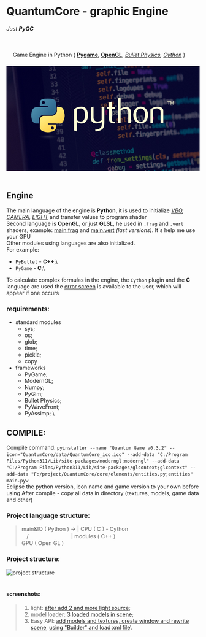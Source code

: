 # QuantumCore - graphic Engine
###### _Just **PyQC**_
\
ㅤ
Game Engine in Python ( **[Pygame](https://pypi.org/project/pygame/), [OpenGL](https://www.opengl.org/)**, _[Bullet Physics](https://pybullet.org/wordpress/), [Cython](https://cython.org/)_ ) \
ㅤㅤㅤ![main image](QuantumCore/data/Screenshots/main.png)
\
ㅤ
## Engine
The main language of the engine is **Python**, it is used to initialize _[VBO](QuantumCore/graphic/vbo.py), [CAMERA](QuantumCore/graphic/camera.py), [LIGHT](QuantumCore/graphic/light.py)_ and transfer values to program shader\
Second language is **OpenGL**, or just **GLSL**, he used in `.frag` and `.vert` shaders, example: [main.frag](QuantumCore/graphic/shaders/automaton/unilight.frag) and [main.vert](QuantumCore/graphic/shaders/automaton/unilight.vert) _(last versions)_. It`s help me use your GPU\
Other modules using languages are also initialized.\
For example:
- `PyBullet` - **C++**;\
- `PyGame` - **C**;\

To calculate complex formulas in the engine, the `Cython` plugin and the **C** language are used the [error screen](QuantumCore/err_screen) is available to the user, which will appear if one occurs

### requirements:
- standard modules
  * sys;
  * os;
  * glob;
  * time;
  * pickle;
  * copy
- frameworks
  * PyGame;
  * ModernGL;
  * Numpy;
  * PyGlm;
  * Bullet Physics;
  * PyWaveFront;
  * PyAssimp; \


## COMPILE:
Compile command: `pyinstaller --name "Quantum Game v0.3.2" --icon="QuantumCore/data/QuantumCore_ico.ico" --add-data "C:/Program Files/Python311/Lib/site-packages/moderngl;moderngl" --add-data "C:/Program Files/Python311/Lib/site-packages/glcontext;glcontext" --add-data "F:/project/QuantumCore/core/elements/entities.py;entities" main.pyw`\
Eclipse the python version, icon name and game version to your own before using
After compile - copy all data in directory (textures, models, game data and other)


### Project language structure:

> main&IO ( Python ) -> | CPU ( C ) - Cython\
> ㅤ\/ ㅤㅤㅤㅤㅤㅤㅤㅤ | modules ( C++ )\
>  GPU ( Open GL )

### Project structure:
![project structure](data/project_structure.png)\
ㅤ

#### screenshots:
> 1. light: [after add 2 and more light source](QuantumCore/data/Screenshots/intermediateV1.png);
> 2. model loader: [3 loaded models in scene](QuantumCore/data/Screenshots/model_loader.png);
> 3. Easy API: [add models and textures, create window and rewrite scene](QuantumCore/data/Screenshots/easy_api.png), [using "Builder" and load xml file](QuantumCore/data/Screenshots/easy_api2.png)\
